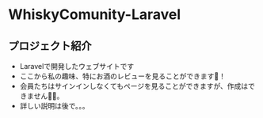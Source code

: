 # WhiskyComunity-Laravel

## プロジェクト紹介
- Laravelで開発したウェブサイトです
- ここから私の趣味、特にお酒のレビューを見ることができます🤗！
- 会員たちはサインインしなくてもページを見ることができますが、作成はできません🙇‍♂️。
- 詳しい説明は後で。。。
